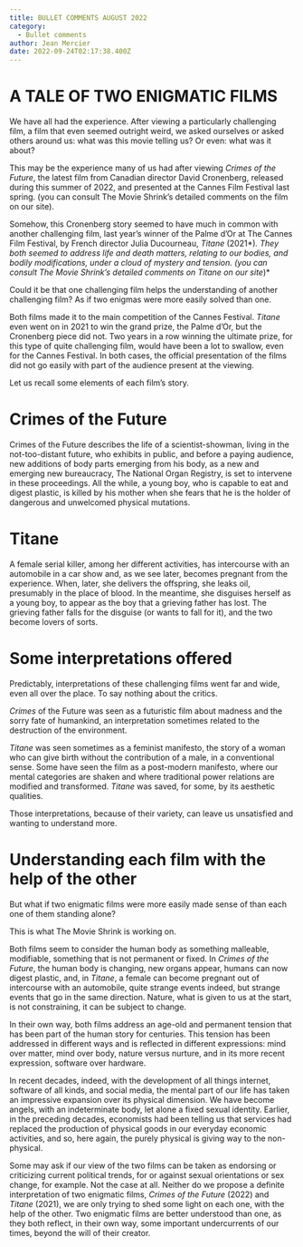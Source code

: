 ```yaml
---
title: BULLET COMMENTS AUGUST 2022
category:
  - Bullet comments
author: Jean Mercier
date: 2022-09-24T02:17:38.400Z
---
```

# A TALE OF TWO ENIGMATIC FILMS

We have all had the experience. After viewing a particularly challenging film, a film that even seemed outright weird, we asked ourselves or asked others around us: what was this movie telling us? Or even: what was it about?

This may be the experience many of us had after viewing *Crimes of the* *Future*, the latest film from Canadian director David Cronenberg, released during this summer of 2022, and presented at the Cannes Film Festival last spring. (you can consult The Movie Shrink’s detailed comments on the film on our site).

Somehow, this Cronenberg story seemed to have much in common with another challenging film, last year’s winner of the Palme d’Or at The Cannes Film Festival, by French director Julia Ducourneau, *Titane* (2021*)*. They both seemed to address life and death matters, relating to our bodies, and bodily modifications, under a cloud of mystery and tension. (you can consult The Movie Shrink’s detailed comments on *Titane* on our site*)*

Could it be that one challenging film helps the understanding of another challenging film? As if two enigmas were more easily solved than one.

Both films made it to the main competition of the Cannes Festival. *Titane* even went on in 2021 to win the grand prize, the Palme d’Or, but the Cronenberg piece did not. Two years in a row winning the ultimate prize, for this type of quite challenging film, would have been a lot to swallow, even for the Cannes Festival. In both cases, the official presentation of the films did not go easily with part of the audience present at the viewing.

Let us recall some elements of each film’s story.

# **Crimes of the Future**

Crimes of the Future describes the life of a scientist-showman, living in the not-too-distant future, who exhibits in public, and before a paying audience, new additions of body parts emerging from his body, as a new and emerging new bureaucracy, The National Organ Registry, is set to intervene in these proceedings. All the while, a young boy, who is capable to eat and digest plastic, is killed by his mother when she fears that he is the holder of dangerous and unwelcomed physical mutations.

# Titane

A female serial killer, among her different activities, has intercourse with an automobile in a car show and, as we see later, becomes pregnant from the experience. When, later, she delivers the offspring, she leaks oil, presumably in the place of blood. In the meantime, she disguises herself as a young boy, to appear as the boy that a grieving father has lost. The grieving father falls for the disguise (or wants to fall for it), and the two become lovers of sorts.

# Some interpretations offered

Predictably, interpretations of these challenging films went far and wide, even all over the place. To say nothing about the critics.

*Crimes* of the Future was seen as a futuristic film about madness and the sorry fate of humankind, an interpretation sometimes related to the destruction of the environment.

*Titane* was seen sometimes as a feminist manifesto, the story of a woman who can give birth without the contribution of a male, in a conventional sense. Some have seen the film as a post-modern manifesto, where our mental categories are shaken and where traditional power relations are modified and transformed. *Titane* was saved, for some, by its aesthetic qualities.

Those interpretations, because of their variety, can leave us unsatisfied and wanting to understand more.

# Understanding each film with the help of the other

But what if two enigmatic films were more easily made sense of than each one of them standing alone?

This is what The Movie Shrink is working on.

Both films seem to consider the human body as something malleable, modifiable, something that is not permanent or fixed. In *Crimes* *of the Future*, the human body is changing, new organs appear, humans can now digest plastic, and, in *Titane*, a female can become pregnant out of intercourse with an automobile, quite strange events indeed, but strange events that go in the same direction. Nature, what is given to us at the start, is not constraining, it can be subject to change.

In their own way, both films address an age-old and permanent tension that has been part of the human story for centuries. This tension has been addressed in different ways and is reflected in different expressions: mind over matter, mind over body, nature versus nurture, and in its more recent expression, software over hardware.

In recent decades, indeed, with the development of all things internet, software of all kinds, and social media, the mental part of our life has taken an impressive expansion over its physical dimension. We have become angels, with an indeterminate body, let alone a fixed sexual identity. Earlier, in the preceding decades, economists had been telling us that services had replaced the production of physical goods in our everyday economic activities, and so, here again, the purely physical is giving way to the non-physical.

Some may ask if our view of the two films can be taken as endorsing or criticizing current political trends, for or against sexual orientations or sex change, for example. Not the case at all. Neither do we propose a definite interpretation of two enigmatic films, *Crimes of the Future* (2022) and *Titane* (2021), we are only trying to shed some light on each one, with the help of the other. Two enigmatic films are better understood than one, as they both reflect, in their own way, some important undercurrents of our times, beyond the will of their creator.